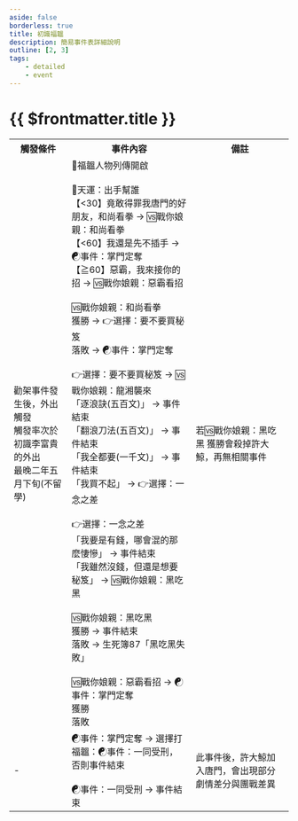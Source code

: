```yaml
---
aside: false
borderless: true
title: 初識福韞
description: 簡易事件表詳細說明
outline: [2, 3]
tags:
    - detailed
    - event
---
```


# {{ $frontmatter.title }}

<Table class="timeline-table">
    <tr class="timeline-header">
        <th>觸發條件</th>
        <th>事件內容</th>
        <th>備註</th>
    </tr>
	<tr>
		<td>
			勸架事件發生後，外出觸發<br>
			觸發率次於初識李富貴的外出<br>
			最晚二年五月下旬(不留學)<br>
		</td>
		<td>
			📖福韞人物列傳開啟<br>
			<br>
			<span title="性情、道德、名聲正向補正">🎲天運：出手幫誰 </span> <br>
			<span title="名聲-1、道德-1、處世+1、福韞-1、嵩山派好感-1">【<30】竟敢得罪我唐門的好朋友，和尚看拳 → 🆚戰你娘親：和尚看拳</span> <br>
			【<60】我還是先不插手 → ☯事件：掌門定奪<br>
			<span title="名聲+1、道德+1、性情+1、福韞+1">【≧60】惡霸，我來接你的招 → 🆚戰你娘親：惡霸看招</span> <br>
			<br>
			🆚戰你娘親：和尚看拳 <br>
			獲勝 → 👉選擇：要不要買秘笈 <br>
			落敗 → ☯事件：掌門定奪<br>
			<br>
			👉選擇：要不要買秘笈 → 🆚戰你娘親：龍湘襲來<br>
			<span title="銀兩-500">「逐浪訣(五百文)」 → 事件結束</span> <br>
			<span title="銀兩-500">「翻浪刀法(五百文)」 → 事件結束</span> <br>
			<span title="銀兩-1000">「我全都要(一千文)」 → 事件結束</span> <br>
			「我買不起」 → 👉選擇：一念之差<br>
			<br>
			👉選擇：一念之差 <br>
			<span title="心相+30">「我要是有錢，哪會混的那麼悽慘」 → 事件結束</span> <br>
			<span title="道德-2、性情+1">「我雖然沒錢，但還是想要秘笈」 → 🆚戰你娘親：黑吃黑</span> <br>
			<br>
			🆚戰你娘親：黑吃黑 <br>
			<span title="武學+4、獲得秘笈《逐浪訣》、《翻浪刀法》、貢獻+20、唐默鈴+1">獲勝 → 事件結束</span> <br>
			落敗 → 生死簿87「黑吃黑失敗」<br>
			<br>
			🆚戰你娘親：惡霸看招 → ☯事件：掌門定奪<br>
			<span title="武學+2、名聲+1">獲勝 </span> <br>
			落敗 <br>
		</td>
		<td>若🆚戰你娘親：黑吃黑 獲勝會殺掉許大鯨，再無相關事件</td>
	</tr>
	<tr>
		<td>-</td>
		<td>
			<span title="
幫許大鯨失敗：唐中翎-2
幫助福韞：心相+20、唐中翎+2
			">☯事件：掌門定奪 → 選擇打福韞：☯事件：一同受刑，否則事件結束</span> <br>
			<br>
			<span title="向心+5、抗毒+2、抗麻+2、體力-2、心相-100">☯事件：一同受刑 → 事件結束</span> <br>
		</td>
		<td>此事件後，許大鯨加入唐門，會出現部分劇情差分與團戰差異</td>
	</tr>
</table>
